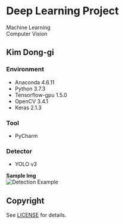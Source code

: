 
# Deep Learning Project      
   Machine Learning    
   Computer Vision


Kim Dong-gi
---

### **Environment**  
+ Anaconda 4.6.11
+ Python 3.7.3
+ Tensorflow-gpu 1.5.0   
+ OpenCV 3.4.1   
+ Keras 2.1.3    

### **Tool**  
+ PyCharm  
### **Detector**  
+ YOLO v3


**Sample Img**  
![Detection Example](https://ifh.cc/g/Ibrou.jpg)


## Copyright
See [LICENSE](LICENSE) for details.   
